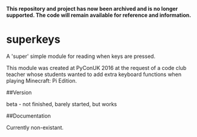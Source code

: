 **This repository and project has now been archived and is no longer supported. The code will remain available for reference and information.**

# superkeys
A 'super' simple module for reading when keys are pressed.

This module was created at PyConUK 2016 at the request of a code club teacher whose students wanted to add extra keyboard functions when playing Minecraft: Pi Edition.

##Version

beta - not finished, barely started, but works

##Documentation

Currently non-existant.

